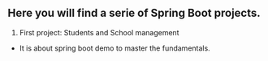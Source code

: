 ## Here you will find a serie of Spring Boot projects.
1. First project: Students and School management
- It is about spring boot demo to master the fundamentals.